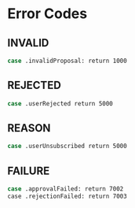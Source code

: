 
# Error Codes

## INVALID

```sh
case .invalidProposal: return 1000
```


## REJECTED

```sh
case .userRejected return 5000
```

## REASON

```sh
case .userUnsubscribed return 5000
```



## FAILURE

```sh
case .approvalFailed: return 7002
case .rejectionFailed: return 7003
```
